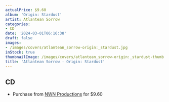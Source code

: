 ```yaml
---
actualPrice: $9.60
album: 'Origin: Stardust'
artist: Atlantean Sorrow
categories:
- CD
date: '2024-03-01T06:16:38'
draft: false
images:
- /images/covers/atlantean_sorrow-origin:_stardust.jpg
inStock: true
thumbnailImage: /images/covers/atlantean_sorrow-origin:_stardust-thumb.jpg
title: 'Atlantean Sorrow - Origin: Stardust'
---
```


## CD
* Purchase from [NWN Productions](http://shop.nwnprod.com/index.php?route=product/product&path=93&product_id=32357&sort=pd.name&order=ASC) for $9.60
